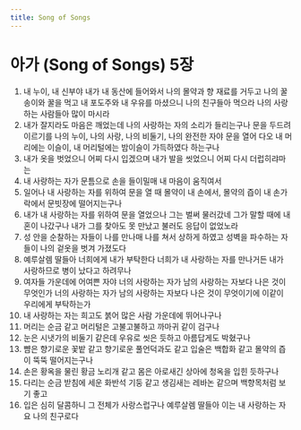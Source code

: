 ```yaml
---
title: Song of Songs
---
```


# 아가 (Song of Songs) 5장
1. 내 누이, 내 신부야 내가 내 동산에 들어와서 나의 몰약과 향 재료를 거두고 나의 꿀송이와 꿀을 먹고 내 포도주와 내 우유를 마셨으니 나의 친구들아 먹으라 나의 사랑하는 사람들아 많이 마시라
1. 내가 잘지라도 마음은 깨었는데 나의 사랑하는 자의 소리가 들리는구나 문을 두드려 이르기를 나의 누이, 나의 사랑, 나의 비둘기, 나의 완전한 자야 문을 열어 다오 내 머리에는 이슬이, 내 머리털에는 밤이슬이 가득하였다 하는구나
1. 내가 옷을 벗었으니 어찌 다시 입겠으며 내가 발을 씻었으니 어찌 다시 더럽히랴마는
1. 내 사랑하는 자가 문틈으로 손을 들이밀매 내 마음이 움직여서
1. 일어나 내 사랑하는 자를 위하여 문을 열 때 몰약이 내 손에서, 몰약의 즙이 내 손가락에서 문빗장에 떨어지는구나
1. 내가 내 사랑하는 자를 위하여 문을 열었으나 그는 벌써 물러갔네 그가 말할 때에 내 혼이 나갔구나 내가 그를 찾아도 못 만났고 불러도 응답이 없었노라
1. 성 안을 순찰하는 자들이 나를 만나매 나를 쳐서 상하게 하였고 성벽을 파수하는 자들이 나의 겉옷을 벗겨 가졌도다
1. 예루살렘 딸들아 너희에게 내가 부탁한다 너희가 내 사랑하는 자를 만나거든 내가 사랑하므로 병이 났다고 하려무나
1. 여자들 가운데에 어여쁜 자야 너의 사랑하는 자가 남의 사랑하는 자보다 나은 것이 무엇인가 너의 사랑하는 자가 남의 사랑하는 자보다 나은 것이 무엇이기에 이같이 우리에게 부탁하는가
1. 내 사랑하는 자는 희고도 붉어 많은 사람 가운데에 뛰어나구나
1. 머리는 순금 같고 머리털은 고불고불하고 까마귀 같이 검구나
1. 눈은 시냇가의 비둘기 같은데 우유로 씻은 듯하고 아름답게도 박혔구나
1. 뺨은 향기로운 꽃밭 같고 향기로운 풀언덕과도 같고 입술은 백합화 같고 몰약의 즙이 뚝뚝 떨어지는구나
1. 손은 황옥을 물린 황금 노리개 같고 몸은 아로새긴 상아에 청옥을 입힌 듯하구나
1. 다리는 순금 받침에 세운 화반석 기둥 같고 생김새는 레바논 같으며 백향목처럼 보기 좋고
1. 입은 심히 달콤하니 그 전체가 사랑스럽구나 예루살렘 딸들아 이는 내 사랑하는 자요 나의 친구로다